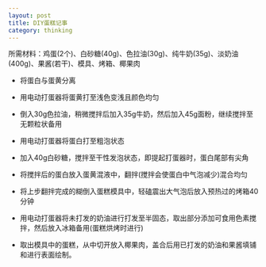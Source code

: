 ```yaml
---
layout: post
title: DIY蛋糕记事
category: thinking
---
```


所需材料：鸡蛋(2个)、白砂糖(40g)、色拉油(30g)、纯牛奶(35g)、淡奶油(400g)、果酱(若干)、模具、烤箱、椰果肉
<!--more-->

* 将蛋白与蛋黄分离

* 用电动打蛋器将蛋黄打至浅色变浅且颜色均匀
* 倒入30g色拉油，稍微搅拌后加入35g牛奶，然后加入45g面粉，继续搅拌至无颗粒状备用

* 用电动打蛋器将蛋白打至粗泡状态
* 加入40g白砂糖，搅拌至干性发泡状态，即提起打蛋器时，蛋白尾部有尖角

* 将搅拌后的蛋白放入蛋黄混液中，翻拌(搅拌会使蛋白中气泡减少)混合均匀
* 将上步翻拌完成的糊倒入蛋糕模具中，轻磕震出大气泡后放入预热过的烤箱40分钟

* 用电动打蛋器将未打发的奶油进行打发至半固态，取出部分添加可食用色素搅拌，然后放入冰箱备用(蛋糕烘烤时进行)

* 取出模具中的蛋糕，从中切开放入椰果肉，盖合后用已打发的奶油和果酱填铺和进行表面绘制。




[GitHub]: https://github.com/
[jekyll]: https://github.com/mojombo/jekyll
[Markdown]: http://daringfireball.net/projects/markdown/
[WordPress]: http://wordpress.org/
[Disqus]: http://disqus.com/
[Google Picasa]: https://picasaweb.google.com/
[Google Custom Search]: http://www.google.com/cse/
[HighlightJS]: http://softwaremaniacs.org/soft/highlight/en/
[Gravatar]: http://en.gravatar.com/
